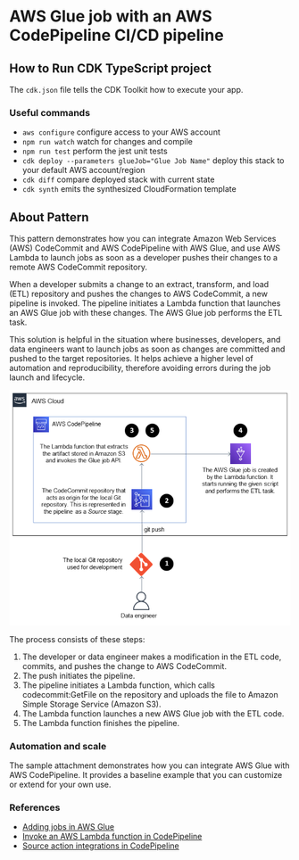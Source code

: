# AWS Glue job with an AWS CodePipeline CI/CD pipeline

## How to Run CDK TypeScript project

The `cdk.json` file tells the CDK Toolkit how to execute your app.

### Useful commands

* `aws configure`   configure access to your AWS account
* `npm run watch`   watch for changes and compile
* `npm run test`    perform the jest unit tests
* `cdk deploy --parameters glueJob="Glue Job Name"`      deploy this stack to your default AWS account/region
* `cdk diff`        compare deployed stack with current state
* `cdk synth`       emits the synthesized CloudFormation template

## About Pattern

This pattern demonstrates how you can integrate Amazon Web Services (AWS) CodeCommit and AWS CodePipeline with AWS Glue, and use AWS Lambda to launch jobs as soon as a developer pushes their changes to a remote AWS CodeCommit repository. 

When a developer submits a change to an extract, transform, and load (ETL) repository and pushes the changes to AWS CodeCommit, a new pipeline is invoked. The pipeline initiates a Lambda function that launches an AWS Glue job with these changes. The AWS Glue job performs the ETL task.

This solution is helpful in the situation where businesses, developers, and data engineers want to launch jobs as soon as changes are committed and pushed to the target repositories. It helps achieve a higher level of automation and reproducibility, therefore avoiding errors during the job launch and lifecycle.

![alt text](image.png)

The process consists of these steps:

1. The developer or data engineer makes a modification in the ETL code, commits, and pushes the change to AWS CodeCommit.
2. The push initiates the pipeline.
3. The pipeline initiates a Lambda function, which calls codecommit:GetFile on the repository and uploads the file to Amazon Simple Storage Service (Amazon S3).
4. The Lambda function launches a new AWS Glue job with the ETL code.
5. The Lambda function finishes the pipeline.

### Automation and scale

The sample attachment demonstrates how you can integrate AWS Glue with AWS CodePipeline. It provides a baseline example that you can customize or extend for your own use. 

### References 
* [Adding jobs in AWS Glue](https://docs.aws.amazon.com/glue/latest/dg/add-job.html)
* [Invoke an AWS Lambda function in CodePipeline](https://docs.aws.amazon.com/codepipeline/latest/userguide/actions-invoke-lambda-function.html)
* [Source action integrations in CodePipeline](https://docs.aws.amazon.com/codepipeline/latest/userguide/integrations-action-type.html#integrations-source)